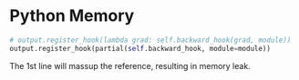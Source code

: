 # Python Memory

```python
# output.register_hook(lambda grad: self.backward_hook(grad, module))
output.register_hook(partial(self.backward_hook, module=module))
```

The 1st line will massup the reference, resulting in memory leak. 